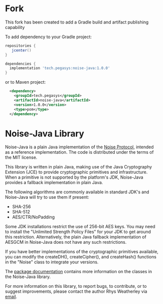 # Fork 

This fork has been created to add a Gradle build and artifact publishing capability

To add dependency to your Gradle project:   

```gradle
repositories {
   jcenter()
}

dependencies {
  implementation 'tech.pegasys:noise-java:1.0.0'
}
```

or to Maven project:

```xml
  <dependency>
    <groupId>tech.pegasys</groupId>
    <artifactId>noise-java</artifactId>
    <version>1.0.0</version>
    <type>pom</type>
  </dependency>
```

Noise-Java Library
==================

Noise-Java is a plain Java implementation of the
[Noise Protocol](http://noiseprotocol.org), intended as a
reference implementation.  The code is distributed under the
terms of the MIT license.

This library is written in plain Java, making use of the Java Cryptography
Extension (JCE) to provide cryptographic primitives and infrastructure.
When a primitive is not supported by the platform's JDK, Noise-Java provides
a fallback implementation in plain Java.

The following algorithms are commonly available in standard JDK's and
Noise-Java will try to use them if present:

 * SHA-256
 * SHA-512
 * AES/CTR/NoPadding

Some JDK installations restrict the use of 256-bit AES keys.  You may need to
install the "Unlimited Strength Policy Files" for your JDK to get around this
restriction.  Alternatively, the plain Java fallback implementation of AESGCM
in Noise-Java does not have any such restrictions.

If you have better implementations of the cryptographic primitives
available, you can modify the createDH(), createCipher(), and
createHash() functions in the "Noise" class to integrate your versions.

The [package documentation](http://rweather.github.com/noise-java/index.html)
contains more information on the classes in the Noise-Java library.

For more information on this library, to report bugs, to contribute,
or to suggest improvements, please contact the author Rhys Weatherley via
[email](mailto:rhys.weatherley@gmail.com).
